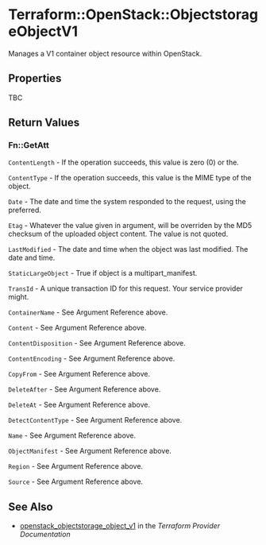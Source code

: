# Terraform::OpenStack::ObjectstorageObjectV1

Manages a V1 container object resource within OpenStack.

## Properties

TBC

## Return Values

### Fn::GetAtt

`ContentLength` - If the operation succeeds, this value is zero (0) or the.

`ContentType` - If the operation succeeds, this value is the MIME type of the object.

`Date` - The date and time the system responded to the request, using the preferred.

`Etag` - Whatever the value given in argument, will be overriden by the MD5 checksum of the uploaded object content. The value is not quoted.

`LastModified` - The date and time when the object was last modified. The date and time.

`StaticLargeObject` - True if object is a multipart_manifest.

`TransId` - A unique transaction ID for this request. Your service provider might.

`ContainerName` - See Argument Reference above.

`Content` - See Argument Reference above.

`ContentDisposition` - See Argument Reference above.

`ContentEncoding` - See Argument Reference above.

`CopyFrom` - See Argument Reference above.

`DeleteAfter` - See Argument Reference above.

`DeleteAt` - See Argument Reference above.

`DetectContentType` - See Argument Reference above.

`Name` - See Argument Reference above.

`ObjectManifest` - See Argument Reference above.

`Region` - See Argument Reference above.

`Source` - See Argument Reference above.

## See Also

* [openstack_objectstorage_object_v1](https://www.terraform.io/docs/providers/openstack/r/objectstorage_object_v1.html) in the _Terraform Provider Documentation_